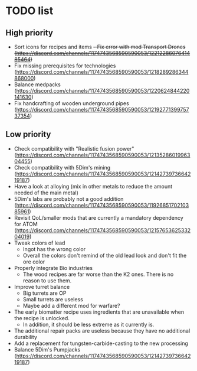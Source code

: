 # TODO list

## High priority

- Sort icons for recipes and items
~~- Fix error with mod Transport Drones (https://discord.com/channels/1174743568590590053/1221228607641485464)~~
- Fix missing prerequisites for technologies (https://discord.com/channels/1174743568590590053/1218289286344868000)
- Balance medpacks (https://discord.com/channels/1174743568590590053/1220624844220141630)
- Fix handcrafting of wooden underground pipes (https://discord.com/channels/1174743568590590053/1219277139975737354)

## Low priority

- Check compatibility with "Realistic fusion
  power" (https://discord.com/channels/1174743568590590053/1213528601996304455)
- Check compatibility with 5Dim's mining (https://discord.com/channels/1174743568590590053/1214273973664219187)
- Have a look at alloying (mix in other metals to reduce the amount needed of the main metal)
- 5Dim's labs are probably not a good addition (https://discord.com/channels/1174743568590590053/1192685170210385961)
- Revisit QoL/smaller mods that are currently a mandatory dependency for
  ATOM (https://discord.com/channels/1174743568590590053/1215765362533204019)
- Tweak colors of lead
    - Ingot has the wrong color
    - Overall the colors don't remind of the old lead look and don't fit the ore color
- Properly integrate Bio industries
    - The wood recipes are far worse than the K2 ones. There is no reason to use them.
- Improve turret balance
    - Big turrets are OP
    - Small turrets are useless
    - Maybe add a different mod for warfare?
- The early biomatter recipe uses ingredients that are unavailable when the recipe is unlocked.
    - In addition, it should be less extreme as it currently is.
- The additional repair packs are useless because they have no additional durability
- Add a replacement for tungsten-carbide-casting to the new processing
- Balance 5Dim's Pumpjacks (https://discord.com/channels/1174743568590590053/1214273973664219187)
